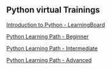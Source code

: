 ## Python virtual Trainings

[Introduction to Python - LearningBoard](https://connectedlearning.accenture.com/learningboard/167554-introduction-to-python)

[Python Learning Path - Beginner](https://mylearning.accenture.com/myl-ui/learner/activityDetails?activityID=1453331&activitySource=LMS)

[Python Learning Path - Intermediate](https://mylearning.accenture.com/myl-ui/learner/activityDetails?activityID=1453327&activitySource=LMS)

[Python Learning Path - Advanced](https://mylearning.accenture.com/myl-ui/learner/activityDetails?activityID=1452972&activitySource=LMS)
